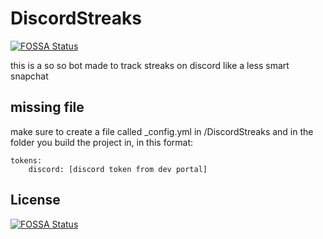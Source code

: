 # DiscordStreaks
[![FOSSA Status](https://app.fossa.io/api/projects/git%2Bgithub.com%2FRelievedStudios%2FDiscordStreaksBot.svg?type=shield)](https://app.fossa.io/projects/git%2Bgithub.com%2FRelievedStudios%2FDiscordStreaksBot?ref=badge_shield)

this is a so so bot made to track streaks on discord like a less smart snapchat

## missing file
make sure to create a file called _config.yml in /DiscordStreaks and in the folder you build the project in, in this format:
```prefix: +!
tokens:
    discord: [discord token from dev portal]
```


## License
[![FOSSA Status](https://app.fossa.io/api/projects/git%2Bgithub.com%2FRelievedStudios%2FDiscordStreaksBot.svg?type=large)](https://app.fossa.io/projects/git%2Bgithub.com%2FRelievedStudios%2FDiscordStreaksBot?ref=badge_large)
